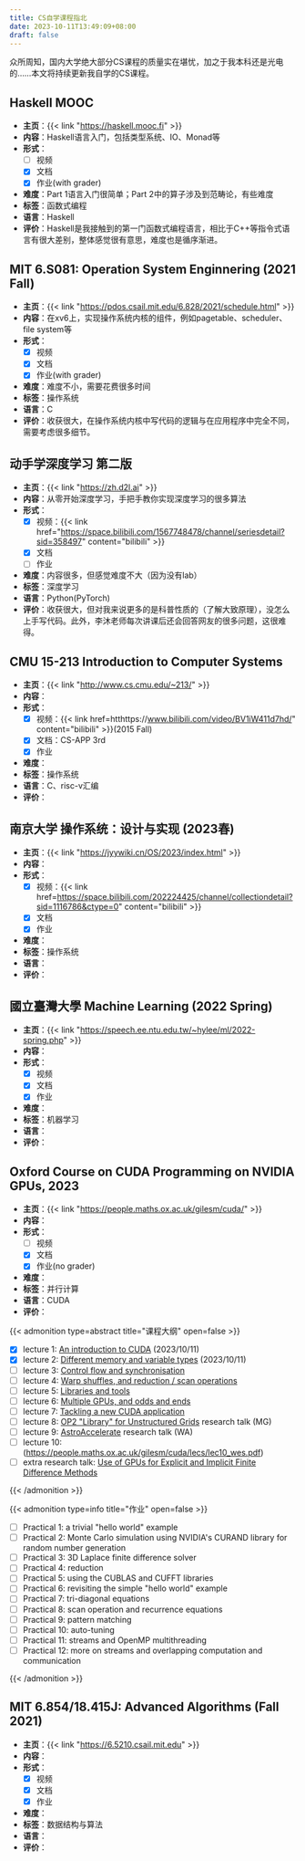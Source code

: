 ```yaml
---
title: CS自学课程指北
date: 2023-10-11T13:49:09+08:00
draft: false
---
```


众所周知，国内大学绝大部分CS课程的质量实在堪忧，加之于我本科还是光电的……本文将持续更新我自学的CS课程。

<!--more-->

## Haskell MOOC

- **主页**：{{< link "https://haskell.mooc.fi" >}}
- **内容**：Haskell语言入门，包括类型系统、IO、Monad等
- **形式**：
  - [ ] 视频
  - [x] 文档
  - [x] 作业(with grader)
- **难度**：Part 1语言入门很简单；Part 2中的算子涉及到范畴论，有些难度
- **标签**：函数式编程
- **语言**：Haskell
- **评价**：Haskell是我接触到的第一门函数式编程语言，相比于C++等指令式语言有很大差别，整体感觉很有意思，难度也是循序渐进。

## MIT 6.S081: Operation System Enginnering (2021 Fall)

- **主页**：{{< link "https://pdos.csail.mit.edu/6.828/2021/schedule.html" >}}
- **内容**：在xv6上，实现操作系统内核的组件，例如pagetable、scheduler、file system等
- **形式**：
  - [x] 视频
  - [x] 文档
  - [x] 作业(with grader)
- **难度**：难度不小，需要花费很多时间
- **标签**：操作系统
- **语言**：C
- **评价**：收获很大，在操作系统内核中写代码的逻辑与在应用程序中完全不同，需要考虑很多细节。

## 动手学深度学习 第二版

- **主页**：{{< link "https://zh.d2l.ai" >}}
- **内容**：从零开始深度学习，手把手教你实现深度学习的很多算法
- **形式**：
  - [x] 视频：{{< link href="https://space.bilibili.com/1567748478/channel/seriesdetail?sid=358497" content="bilibili" >}}
  - [x] 文档
  - [ ] 作业
- **难度**：内容很多，但感觉难度不大（因为没有lab）
- **标签**：深度学习
- **语言**：Python(PyTorch)
- **评价**：收获很大，但对我来说更多的是科普性质的（了解大致原理），没怎么上手写代码。此外，李沐老师每次讲课后还会回答网友的很多问题，这很难得。

## CMU 15-213 Introduction to Computer Systems
- **主页**：{{< link "http://www.cs.cmu.edu/~213/" >}}
- **内容**：
- **形式**：
  - [x] 视频：{{< link href=htthttps://www.bilibili.com/video/BV1iW411d7hd/" content="bilibili" >}}(2015 Fall)
  - [x] 文档：CS-APP 3rd
  - [x] 作业
- **难度**：
- **标签**：操作系统
- **语言**：C、risc-v汇编
- **评价**：

## 南京大学 操作系统：设计与实现 (2023春)
- **主页**：{{< link "https://jyywiki.cn/OS/2023/index.html" >}}
- **内容**：
- **形式**：
  - [x] 视频：{{< link href=https://space.bilibili.com/202224425/channel/collectiondetail?sid=1116786&ctype=0" content="bilibili" >}}
  - [x] 文档
  - [x] 作业
- **难度**：
- **标签**：操作系统
- **语言**：
- **评价**：

## 國立臺灣大學 Machine Learning (2022 Spring)
- **主页**：{{< link "https://speech.ee.ntu.edu.tw/~hylee/ml/2022-spring.php" >}}
- **内容**：
- **形式**：
  - [x] 视频
  - [x] 文档
  - [x] 作业
- **难度**：
- **标签**：机器学习
- **语言**：
- **评价**：

## Oxford Course on CUDA Programming on NVIDIA GPUs, 2023

- **主页**：{{< link "https://people.maths.ox.ac.uk/gilesm/cuda/" >}}
- **内容**：
- **形式**：
  - [ ] 视频
  - [x] 文档
  - [x] 作业(no grader)
- **难度**：
- **标签**：并行计算
- **语言**：CUDA
- **评价**：

{{< admonition type=abstract title="课程大纲" open=false >}}

- [x] lecture 1: [An introduction to CUDA](https://people.maths.ox.ac.uk/gilesm/cuda/lecs/lec1.pdf) (2023/10/11)
- [x] lecture 2:  [Different memory and variable types](https://people.maths.ox.ac.uk/gilesm/cuda/lecs/lec2.pdf) (2023/10/11)
- [ ] lecture 3: [Control flow and synchronisation](https://people.maths.ox.ac.uk/gilesm/cuda/lecs/lec3.pdf)
- [ ] lecture 4: [Warp shuffles, and reduction / scan operations](https://people.maths.ox.ac.uk/gilesm/cuda/lecs/lec4.pdf)
- [ ] lecture 5: [Libraries and tools](https://people.maths.ox.ac.uk/gilesm/cuda/lecs/lec5_wes.pdf)
- [ ] lecture 6: [Multiple GPUs, and odds and ends](https://people.maths.ox.ac.uk/gilesm/cuda/lecs/lec6_wes.pdf)
- [ ] lecture 7:  [Tackling a new CUDA application](https://people.maths.ox.ac.uk/gilesm/cuda/lecs/lec7.pdf)
- [ ] lecture 8: [OP2 "Library" for Unstructured Grids](https://people.maths.ox.ac.uk/gilesm/cuda/lecs/lec8.pdf) research talk (MG)
- [ ] lecture 9: [AstroAccelerate](https://people.maths.ox.ac.uk/gilesm/cuda/lecs/lec9_wes.pdf) research talk (WA)
- [ ] lecture 10: (https://people.maths.ox.ac.uk/gilesm/cuda/lecs/lec10_wes.pdf)
- [ ] extra research talk: [Use of GPUs for Explicit and Implicit Finite Difference Methods](https://people.maths.ox.ac.uk/gilesm/talks/QuanTech_16.pdf)

{{< /admonition >}}

{{< admonition type=info title="作业" open=false >}}

- [ ] Practical 1: a trivial "hello world" example
- [ ] Practical 2: Monte Carlo simulation using NVIDIA's CURAND library for random number generation
- [ ] Practical 3: 3D Laplace finite difference solver
- [ ] Practical 4: reduction
- [ ] Practical 5: using the CUBLAS and CUFFT libraries
- [ ] Practical 6: revisiting the simple "hello world" example
- [ ] Practical 7: tri-diagonal equations
- [ ] Practical 8: scan operation and recurrence equations
- [ ] Practical 9: pattern matching
- [ ] Practical 10: auto-tuning
- [ ] Practical 11: streams and OpenMP multithreading
- [ ] Practical 12: more on streams and overlapping computation and communication

{{< /admonition >}}
## MIT 6.854/18.415J: Advanced Algorithms (Fall 2021)
- **主页**：{{< link "https://6.5210.csail.mit.edu" >}}
- **内容**：
- **形式**：
  - [x] 视频
  - [x] 文档
  - [x] 作业
- **难度**：
- **标签**：数据结构与算法
- **语言**：
- **评价**：
